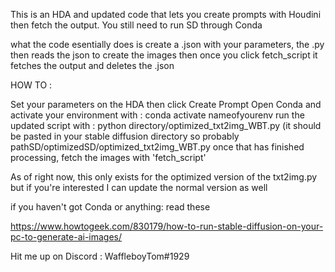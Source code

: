 This is an HDA and updated code that lets you create prompts with Houdini then fetch the output.
You still need to run SD through Conda

what the code esentially does is create a .json with your parameters, the .py then reads the json to create the images then once you click fetch_script it fetches the output and deletes the .json


HOW TO :

Set your parameters on the HDA then click Create Prompt
Open Conda and activate your environment with :  conda activate nameofyourenv
run the updated script with : python directory/optimized_txt2img_WBT.py (it should be pasted in your stable diffusion directory so probably pathSD/optimizedSD/optimized_txt2img_WBT.py
once that has finished processing, fetch the images with 'fetch_script'

As of right now, this only exists for the optimized version of the txt2img.py but if you're interested I can update the normal version as well


if you haven't got Conda or anything: read these

https://www.howtogeek.com/830179/how-to-run-stable-diffusion-on-your-pc-to-generate-ai-images/




Hit me up on Discord : WaffleboyTom#1929
